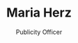 ---
title: Maria Herz
subtitle: Publicity Officer
name: maria
description: Since we want everyone to come to IVFDF 2019, we have doubled up on the number of publicity officers with Maria. She has played the recorder and the flute since she was 7 and 10, respectively, and joined New Scotland and EdinBal when she moved to Scotland. She attended IVFDF first in 2015 and was part of the EUNSCDS committee first as steward, organising transport to and from dances and other events, and then as the president (2015-2017) making sure the society flourished.
reference: Give her coffee and she will give you almost anything you ask for. 
thumbnail: maria.jpg
img: maria.jpg
order: 6
---